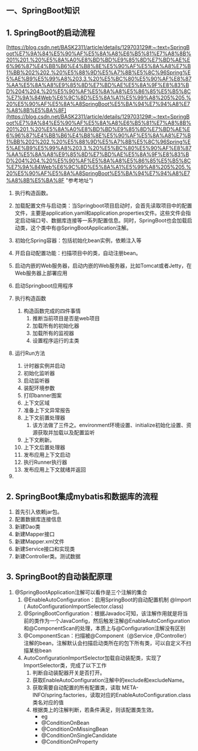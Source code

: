 ## 一、SpringBoot知识 ##
## 1. SpringBoot的启动流程 ## 
[https://blog.csdn.net/BASK2311/article/details/129703129#:~:text=SpringBoot%E7%9A%84%E5%90%AF%E5%8A%A8%E6%B5%81%E7%A8%8B%201%201.%20%E5%8A%A0%E8%BD%BD%E9%85%8D%E7%BD%AE%E6%96%87%E4%BB%B6%E4%B8%8E%E5%90%AF%E5%8A%A8%E7%B1%BB%202%202.%20%E5%88%9D%E5%A7%8B%E5%8C%96Spring%E5%AE%B9%E5%99%A8%203,3.%20%E5%BC%80%E5%90%AF%E8%87%AA%E5%8A%A8%E9%85%8D%E7%BD%AE%E5%8A%9F%E8%83%BD%204%204.%20%E5%90%AF%E5%8A%A8%E5%86%85%E5%B5%8C%E7%9A%84Web%E6%9C%8D%E5%8A%A1%E5%99%A8%205%205.%20%E5%90%AF%E5%8A%A8SpringBoot%E5%BA%94%E7%94%A8%E7%A8%8B%E5%BA%8F](https://blog.csdn.net/BASK2311/article/details/129703129#:~:text=SpringBoot%E7%9A%84%E5%90%AF%E5%8A%A8%E6%B5%81%E7%A8%8B%201%201.%20%E5%8A%A0%E8%BD%BD%E9%85%8D%E7%BD%AE%E6%96%87%E4%BB%B6%E4%B8%8E%E5%90%AF%E5%8A%A8%E7%B1%BB%202%202.%20%E5%88%9D%E5%A7%8B%E5%8C%96Spring%E5%AE%B9%E5%99%A8%203,3.%20%E5%BC%80%E5%90%AF%E8%87%AA%E5%8A%A8%E9%85%8D%E7%BD%AE%E5%8A%9F%E8%83%BD%204%204.%20%E5%90%AF%E5%8A%A8%E5%86%85%E5%B5%8C%E7%9A%84Web%E6%9C%8D%E5%8A%A1%E5%99%A8%205%205.%20%E5%90%AF%E5%8A%A8SpringBoot%E5%BA%94%E7%94%A8%E7%A8%8B%E5%BA%8F "参考地址")
1. 执行构造函数。
2. 加载配置文件与启动类：当Springboot项目启动时，会首先读取项目中的配置文件，主要是application.yaml和application.properties文件。这些文件会指定启动端口号、数据库连接等一系列配置信息。同时，SpringBoot也会加载启动类，这个类中有@SpringBootApplication注解。
2. 初始化Spring容器：包括初始化bean实例，依赖注入等
3. 开启自动配置功能：扫描项目中的类，自动注册bean。
4. 启动内嵌的Web服务器，启动内嵌的Web服务器，比如Tomcat或者Jetty，在Web服务器上部署应用
5. 启动Springboot应用程序

1. 执行构造函数
    1. 构造函数完成的四件事情
        1. 推断当前项目是否是web项目
        2. 加载所有的初始化器
        3. 加载所有的监视器
        4. 设置程序运行的主类
2. 运行Run方法
    1. 计时器实例并启动
    2. 初始化监听器
    3. 启动监听器
    4. 装配环境参数
    5. 打印banner图案
    6. 上下文区域
    7. 准备上下文异常报告
    8. 上下文前置处理器
        1. 该方法做了三件之。environment环境设置、initialize初始化设置、资源获取并加载以及配置监听
    9. 上下文刷新。
    10. 上下文后置处理器
    11. 发布应用上下文启动
    12. 执行Runner执行器
    13. 发布应用上下文就绪并返回
3.

## 2. SpringBoot集成mybatis和数据库的流程 ##
1. 首先引入依赖jar包。
2. 配置数据库连接信息
3. 新建Dao类
4. 新建Mapper接口
5. 新建Mapper.xml文件
6. 新建Service接口和实现类
7. 新建Controller类。测试数据

## 3. SpringBoot的自动装配原理 ##
1. @SpringBootApplication注解可以看作是三个注解的集合
    1. @EnableAutoConfiguration：启用SpringBoot的自动配置机制 @Import ( AutoConfigurationImportSelector.class)
    2. @SpringBootConfiguration：根据Javadoc可知，该注解作用就是将当前的类作为一个JavaConfig，然后触发注解@EnableAutoConfiguration和@ComponentScan的处理，本质上与@Configuration注解没有区别
    3. @ComponentScan：扫描被@Component（@Service ,@Controller）注解的bean，注解默认会扫描启动类所在的包下所有类，可以自定义不扫描某些bean
    4. AutoConfigurationImportSelector加载自动装配类，实现了ImportSelector类，完成了以下工作
        1.  判断自动装配器开关是否打开。
        2.  获取EnableAutoConfiguration注解中的exclude和excludeName。
        3.  获取需要自动配置的所有配置类，读取 META-INFO/spring.factories，读取对应的EnableAutoConfiguration.class类名对应的值
        4.  根据类上的注解判断，若条件满足，则该配置类生效。
            - eg
            - @ConditionOnBean
            - @ConditionOnMissingBean
            - @ConditionOnSingleCandidate
            - @ConditionOnProperty